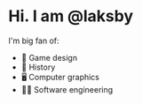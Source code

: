 # Hi. I am @laksby

I'm big fan of:
- 🎲 Game design
- 📜 History
- 🖥️ Computer graphics
- 🧑‍💻 Software engineering
